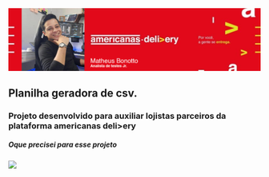 <img src=".\Assets\header.png"/>

## Planilha geradora de csv.
### Projeto desenvolvido para auxiliar lojistas parceiros da plataforma americanas deli>ery
##### Oque precisei para esse projeto
<div> 
  <img src="https://img.shields.io/badge/-VBA-%230077B5?style=for-the-badge&logo=Microsoft-excel&logoColor=white"> 
</div>
